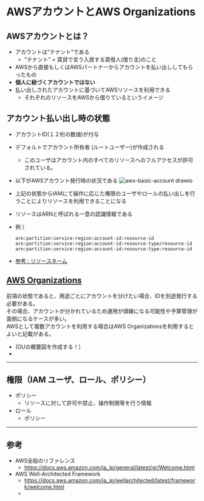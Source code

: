 # AWSアカウントとAWS Organizations

## AWSアカウントとは？
- アカウントは"テナント"である
  - "テナント" = 賃貸で言う入居する賃借人(借り主)のこと
- AWSから直接もしくはAWSパートナーからアカウントを払い出ししてもらったもの
- __個人に紐づくアカウントではない__
- 払い出しされたアカウントに基づいてAWSリソースを利用できる
   - それぞれのリソースをAWSから借りているというイメージ

## アカウント払い出し時の状態
- アカウントID(１２桁の数値)が付与
- デフォルトでアカウント所有者 (ルートユーザー)が作成される
   - このユーザはアカウント内のすべてのリソースへのフルアクセスが許可されている。
- 以下がAWSアカウント発行時の状況である
![aws-basic-account drawio](https://user-images.githubusercontent.com/125415634/235079336-73ecf537-7358-49d9-92f3-ec300dde92f5.png)

- 上記の状態からIAMにて操作に応じた権限のユーザやロールの払い出しを行うことによりリソースを利用できることになる
- リソースはARNと呼ばれる一意の認識情報である
- 例 ）
   ```
   arn:partition:service:region:account-id:resource-id
   arn:partition:service:region:account-id:resource-type/resource-id
   arn:partition:service:region:account-id:resource-type:resource-id
   ```
- [参考 : リソースネーム](https://docs.aws.amazon.com/ja_jp/general/latest/gr/aws-arns-and-namespaces.html)

## [AWS Organizations](https://docs.aws.amazon.com/ja_jp/organizations/latest/userguide/orgs_introduction.html)
前項の状態であると、用途ごとにアカウントを分けたい場合、IDを別途発行する必要がある。   
その場合、アカウントが分かれているため運用が煩雑になる可能性や予算管理が面倒になるケースが多い。   
AWSとして複数アカウントを利用する場合はAWS Organizationsを利用するとよいと記載がある。


- (OUの概要図を作成する！）
-  

----

## 権限（IAM ユーザ、ロール、ポリシー）
- ポリシー
  - リソースに対して許可や禁止、操作制限等を行う情報
- ロール
  - ポリシー

---
## 参考
- AWS全般のリファレンス
  - https://docs.aws.amazon.com/ja_jp/general/latest/gr/Welcome.html
- AWS Well-Architected Framework
  - https://docs.aws.amazon.com/ja_jp/wellarchitected/latest/framework/welcome.html
  - 
